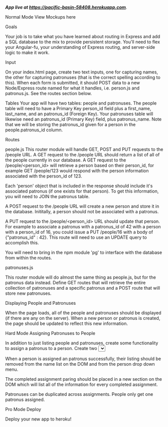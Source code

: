 ***App live at https://pacific-basin-58408.herokuapp.com***. 

Normal Mode
View Mockups here

Goals

Your job is to take what you have learned about routing in Express and add a SQL database to the mix to provide persistent storage. You'll need to flex your Angular-fu, your understanding of Express routing, and server-side logic to make it work.

Input

On your index.html page, create two text inputs, one for capturing names, the other for capturing patronuses (that is the correct spelling according to this).
When each form is submitted, it should POST data to a new Node/Express route named for what it handles, i.e. person.js and patronus.js. See the routes section below.

Tables
Your app will have two tables: people and patronuses.
The people table will need to have a Primary Key person_id field plus a first_name, last_name, and an patronus_id (Foreign Key). Your patronuses table will likewise need an patronus_id (Primary Key) field, plus patronus_name.
Note that we will be storing the patronus_id given for a person in the people.patronus_id column.

Routes

people.js
This router module will handle GET, POST and PUT requests to the /people URL.
A GET request to the /people URL should return a list of all of the people currently in our database.
A GET request to the /people/<person_id> will retrieve a person based on their person_id, for example GET /people/123 would respond with the person information associated with the person_id of 123.

Each 'person' object that is included in the response should include it's associated patronus (if one exists for that person). To get this information, you will need to JOIN the patronus table.

A POST request to the /people URL will create a new person and store it in the database. Inititally, a person should not be associated with a patronus.

A PUT request to the /people/<person_id> URL should update that person. For example to associate a patronus with a patronus_id of 42 with a person with a person_id of 16, you could issue a PUT /people/16 with a body of {"patronus_id" : 42}. This route will need to use an UPDATE query to accomplish this.

You will need to bring in the npm module 'pg' to interface with the database from within the routes.

patronuses.js

This router module will do almost the same thing as people.js, but for the patronus data instead. Define GET routes that will retrieve the entire collection of patronuses and a specific patronus and a POST route that will store new patronuses.

Displaying People and Patronuses

When the page loads, all of the people and patronuses should be displayed (if there are any on the server). When a new person or patronus is created, the page should be updated to reflect this new information.

Hard Mode
Assigning Patronuses to People

In addition to just listing people and patronuses, create some functionality to assign a patronus to a person. Create two <select> elements within a form. Add a submit button that when submitted will take the currently selected inputs and associate them on the server. This can be accomplished by issuing a PUT request to the correct person with the correct patronus id included in the body. For example sending PUT /people/123 with a body of {"patronus_id" : 456} should associate that patronus with that person.

When a person is assigned an patronus successfully, their listing should be removed from the name list on the DOM and from the person drop down menu.

The completed assignment paring should be placed in a new section on the DOM which will list all of the information for every completed assignment.

Patronuses can be duplicated across assignments. People only get one patronus assigned.

Pro Mode
Deploy

Deploy your new app to heroku!
